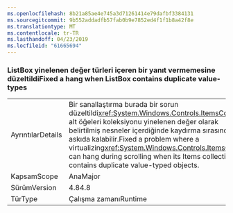 ```yaml
---
ms.openlocfilehash: 8b21a85ae4e745a3d71261414e79dafbf3384131
ms.sourcegitcommit: 9b552addadfb57fab0b9e7852ed4f1f1b8a42f8e
ms.translationtype: MT
ms.contentlocale: tr-TR
ms.lasthandoff: 04/23/2019
ms.locfileid: "61665694"
---
```

### <a name="fixed-a-hang-when-listbox-contains-duplicate-value-types"></a><span data-ttu-id="0af76-101">ListBox yinelenen değer türleri içeren bir yanıt vermemesine düzeltildi</span><span class="sxs-lookup"><span data-stu-id="0af76-101">Fixed a hang when ListBox contains duplicate value-types</span></span>

|   |   |
|---|---|
|<span data-ttu-id="0af76-102">Ayrıntılar</span><span class="sxs-lookup"><span data-stu-id="0af76-102">Details</span></span>|<span data-ttu-id="0af76-103">Bir sanallaştırma burada bir sorun düzeltildi<xref:System.Windows.Controls.ItemsControl> alt öğeleri koleksiyonu yinelenen değer olarak belirtilmiş nesneler içerdiğinde kaydırma sırasında askıda kalabilir.</span><span class="sxs-lookup"><span data-stu-id="0af76-103">Fixed a problem where a virtualizing<xref:System.Windows.Controls.ItemsControl> can hang during scrolling when its Items collection contains duplicate value-typed objects.</span></span>|
|<span data-ttu-id="0af76-104">Kapsam</span><span class="sxs-lookup"><span data-stu-id="0af76-104">Scope</span></span>|<span data-ttu-id="0af76-105">Ana</span><span class="sxs-lookup"><span data-stu-id="0af76-105">Major</span></span>|
|<span data-ttu-id="0af76-106">Sürüm</span><span class="sxs-lookup"><span data-stu-id="0af76-106">Version</span></span>|<span data-ttu-id="0af76-107">4.8</span><span class="sxs-lookup"><span data-stu-id="0af76-107">4.8</span></span>|
|<span data-ttu-id="0af76-108">Tür</span><span class="sxs-lookup"><span data-stu-id="0af76-108">Type</span></span>|<span data-ttu-id="0af76-109">Çalışma zamanı</span><span class="sxs-lookup"><span data-stu-id="0af76-109">Runtime</span></span>|
